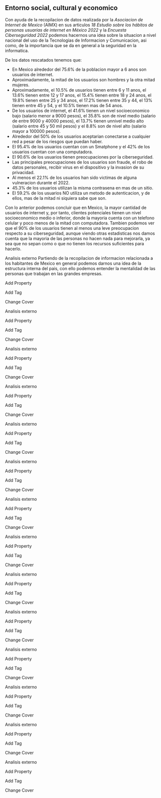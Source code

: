 ## Entorno social, cultural y economico
Con ayuda de la recopilacion de datos realizada por la *Asociacion de Internet de Mexico* (AIMX) en sus articulos *18 Estudio sobre los hábitos de personas usuarias de internet en México 2022* y la *Encuesta Ciberseguridad 2022* podemos hacernos una idea sobre la situacion a nivel nacional del uso de la Tecnologias de Informacion y Comunicacion, asi como, de la importancia que se da en general a la seguridad en la informatica.

De los datos rescatados tenemos que:
- En Mexico alrededor del 75.6% de la poblacion mayor a 6 anos  son usuarios de internet.
- Aproximadamente, la mitad de los usuarios son hombres y la otra mitad mujeres.
- Aproximadamente, el 10.5% de usuarios tienen entre 6 y 11 anos, el 13.6% tienen entre 12 y 17 anos, el 15.4% tienen entre 18 y 24 anos, el 19.8% tienen entre 25 y 34 anos, el 17.2% tienen entre 35 y 44, el 13% tienen entre 45 y 54, y el 10.5% tienen mas de 54 anos.
- De los usuarios de internet, el 41.6% tienen un nivel socioeconomico bajo (salario menor a 9000 pesos), el 35.8% son de nivel medio (salario de entre 9000 y 40000 pesos), el 13.7% tienen unnivel medio alto (salario entre 45 y 50 mil pesos) y el 8.8% son de nivel alto (salario mayor a 100000 pesos).
- Alrededor del 50% de los usuarios aceptarian conectarse a cualquier red a pesar de los riesgos que puedan haber.
- El 95.4% de los usuarios cuentan con un Smatphone y el 42% de los usuarios cuentan con una computadora.
- El 90.6% de los usuarios tienen preocupaciones por la ciberseguridad.
- Las principales preocupaciones de los usuarios son fraude, el robo de datos personales, recibir virus en el dispositivo y la invasion de su privacidad.
- Al menos el 22.1% de los usuarios han sido victimas de alguna vulneracion durante el 2022.
- 45.3% de los usuarios utilizan la misma contrasena en mas de un sitio.
- El 59.2% de los usuarios NO utiliza un metodo de autenticacion, y de ellos, mas de la mitad ni siquiera sabe que son.

Con lo anterior podemos concluir que en Mexico, la mayor cantidad de usuarios de internet y, por tanto, clientes potenciales tienen un nivel socioeconomico medio o inferior, donde la mayoria cuenta con un telefono celular y poco menos de la mitad con computadora. Tambien podemos ver que el 90% de los usuarios tienen al menos una leve preocupacion respecto a su ciberseguridad, aunque viendo otras estadisticas nos damos cuenta que la mayoria de las personas no hacen nada para mejorarla, ya sea que no sepan como o que no tienen los recursos suficientes para hacerlo.


  

Analisis externo
Partiendo de la recopilacion de informacion relacionada a los habitantes de Mexico en general podemos darnos una idea de la estructura interna del pais, con ello podemos entender la mentalidad de las personas que trabajan en las grandes empresas.





Add Property


Add Tag
  
  
  
  
          
  
Change Cover




  

Analisis externo






Add Property


Add Tag
  
  
  
  
          
  
Change Cover





  

Analisis externo






Add Property


Add Tag
  
  
  
  
          
  
Change Cover




  

Analisis externo






Add Property


Add Tag
  
  
  
  
          
  
Change Cover




  

Analisis externo






Add Property


Add Tag
  
  
  
  
          
  
Change Cover




  

Analisis externo






Add Property


Add Tag
  
  
  
  
          
  
Change Cover




  

Analisis externo






Add Property


Add Tag
  
  
  
  
          
  
Change Cover




  

Analisis externo






Add Property


Add Tag
  
  
  
  
          
  
Change Cover




  

Analisis externo






Add Property


Add Tag
  
  
  
  
          
  
Change Cover




  

Analisis externo






Add Property


Add Tag
  
  
  
  
          
  
Change Cover




  

Analisis externo






Add Property


Add Tag
  
  
  
  
          
  
Change Cover




  

Analisis externo






Add Property


Add Tag
  
  
  
  
          
  
Change Cover




  

Analisis externo






Add Property


Add Tag
  
  
  
  
          
  
Change Cover




  

Analisis externo






Add Property


Add Tag
  
  
  
  
          
  
Change Cover

